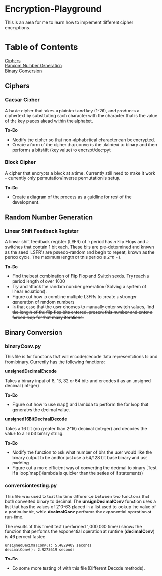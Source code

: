 # Encryption-Playground

This is an area for me to learn how to implement different cipher encryptions. 

# Table of Contents
<a href="#ciphers">Ciphers</a>
<br>
<a href="#random-number-generation">Random Number Generation</a>
<br>
<a href="#binary-conversion">Binary Conversion</a>


## Ciphers

### Caesar Cipher

A basic cipher that takes a plaintext and key (1-26), and produces a ciphertext by substituting each character with the character that is the value of the key places ahead within the alphabet. 

**To-Do**
- Modify the cipher so that non-alphabetical character can be encrypted.
- Create a form of the cipher that converts the plaintext to binary and then performs a bitshift (key value) to encrypt/decrpyt

### Block Cipher 

A cipher that encrypts a block at a time. Currently still need to make it work - currently only permutation/inverse permutation is setup.

**To-Do**
- Create a diagram of the process as a guidline for rest of the development.


## Random Number Generation

### Linear Shift Feedback Register
A linear shift feedback register (LSFR) of *n* period has *n* Flip Flops and *n* switches that contain 1 bit each. These bits are pre-determined and known as the seed. LSFR's are psuedo-random and begin to repeat, known as the period cycle. The maximum length of this period is 2^*n* - 1. 

**To-Do**
- Find the best combination of Flip Flop and Switch seeds. Try reach a period length of over 1000
- Try and attack the random number generation (Solving a system of linear equations).
- Figure out how to combine multiple LSFRs to create a stronger generation of random numbers
- ~~In that case that the user chooses to manually enter switch values, find the length of the flip flop bits entered, present this number and enter a forced loop for that many iterations.~~


## Binary Conversion

### binaryConv.py

This file is for functions that will encode/decode data representations to and from binary. Currently has the following functions:

**unsignedDecimalEncode**

Takes a binary input of 8, 16, 32 or 64 bits and encodes it as an unsigned decimal (integer)

**To-Do**
- Figure out how to use map() and lambda to perform the for loop that generates the decimal value.

**unsigned16BitDecimalDecode**

Takes a 16 bit (no greater than 2^16) decimal (integer) and decodes the value to a 16 bit binary string.

**To-Do**
- Modify the function to ask what number of bits the user would like the binary output to be and/or just use a 64/128 bit base binary and use padding
- Figure out a more efficient way of converting the decimal to binary (Test if a loop/map()/lambda is quicker than the series of if statements)


### conversiontesting.py

This file was used to test the time difference between two functions that both converted binary to decimal. The **unsignDecimalConv** function uses a list that has the values of 2^0-63 placed in a list used to lookup the value of a particular bit, while **decimalConv** performs the exponential operation at run-time.

The results of this timeit test (performed 1,000,000 times) shows the function that performs the exponential operation at runtime (**decimalConv**) is 46 percent faster:
```
unsignedDecimalConv(): 5.4829409 seconds
decimalConv(): 2.9273619 seconds
```

**To-Do**
- Do some more testing of with this file (Different Decode methods).



